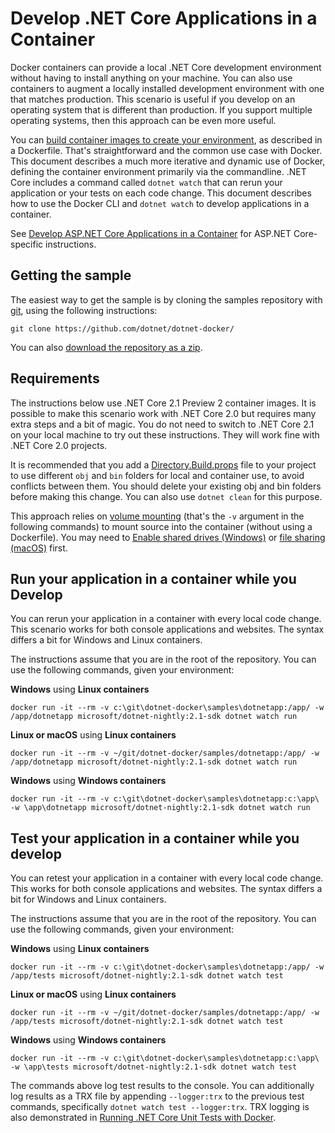 # Develop .NET Core Applications in a Container

Docker containers can provide a local .NET Core development environment without having to install anything on your machine. You can also use containers to augment a locally installed development environment with one that matches production. This scenario is useful if you develop on an operating system that is different than production. If you support multiple operating systems, then this approach can be even more useful.

You can [build container images to create your environment](README.md), as described in a Dockerfile. That's straightforward and the common use case with Docker. This document describes a much more iterative and dynamic use of Docker, defining the container environment primarily via the commandline. .NET Core includes a command called `dotnet watch` that can rerun your application or your tests on each code change. This document describes how to use the Docker CLI and `dotnet watch` to develop applications in a container.

See [Develop ASP.NET Core Applications in a Container](../aspnetapp/aspnet-docker-dev-in-container.md) for ASP.NET Core-specific instructions.

## Getting the sample

The easiest way to get the sample is by cloning the samples repository with [git](https://git-scm.com/downloads), using the following instructions:

```console
git clone https://github.com/dotnet/dotnet-docker/
```

You can also [download the repository as a zip](https://github.com/dotnet/dotnet-docker/archive/master.zip).

## Requirements

The instructions below use .NET Core 2.1 Preview 2 container images. It is possible to make this scenario work with .NET Core 2.0 but requires many extra steps and a bit of magic. You do not need to switch to .NET Core 2.1 on your local machine to try out these instructions. They will work fine with .NET Core 2.0 projects.

It is recommended that you add a [Directory.Build.props](Directory.Build.props) file to your project to use different `obj` and `bin` folders for local and container use, to avoid conflicts between them. You should delete your existing obj and bin folders before making this change. You can also use `dotnet clean` for this purpose.

This approach relies on [volume mounting](https://docs.docker.com/engine/admin/volumes/volumes/) (that's the `-v` argument in the following commands) to mount source into the container (without using a Dockerfile). You may need to [Enable shared drives (Windows)](https://docs.docker.com/docker-for-windows/#shared-drives) or [file sharing (macOS)](https://docs.docker.com/docker-for-mac/#file-sharing) first.

## Run your application in a container while you Develop

You can rerun your application in a container with every local code change. This scenario works for both console applications and websites. The syntax differs a bit for Windows and Linux containers.

The instructions assume that you are in the root of the repository. You can use the following commands, given your environment:

**Windows** using **Linux containers**

```console
docker run -it --rm -v c:\git\dotnet-docker\samples\dotnetapp:/app/ -w /app/dotnetapp microsoft/dotnet-nightly:2.1-sdk dotnet watch run
```

**Linux or macOS** using **Linux containers**

```console
docker run -it --rm -v ~/git/dotnet-docker/samples/dotnetapp:/app/ -w /app/dotnetapp microsoft/dotnet-nightly:2.1-sdk dotnet watch run
```

**Windows** using **Windows containers**

```console
docker run -it --rm -v c:\git\dotnet-docker\samples\dotnetapp:c:\app\ -w \app\dotnetapp microsoft/dotnet-nightly:2.1-sdk dotnet watch run
```

## Test your application in a container while you develop

You can retest your application in a container with every local code change. This works for both console applications and websites. The syntax differs a bit for Windows and Linux containers.

The instructions assume that you are in the root of the repository. You can use the following commands, given your environment:

**Windows** using **Linux containers**

```console
docker run -it --rm -v c:\git\dotnet-docker\samples\dotnetapp:/app/ -w /app/tests microsoft/dotnet-nightly:2.1-sdk dotnet watch test
```

**Linux or macOS** using **Linux containers**

```console
docker run -it --rm -v ~/git/dotnet-docker/samples/dotnetapp:/app/ -w /app/tests microsoft/dotnet-nightly:2.1-sdk dotnet watch test
```

**Windows** using **Windows containers**

```console
docker run -it --rm -v c:\git\dotnet-docker\samples\dotnetapp:c:\app\ -w \app\tests microsoft/dotnet-nightly:2.1-sdk dotnet watch test
```

The commands above log test results to the console. You can additionally log results as a TRX file by appending `--logger:trx` to the previous test commands, specifically `dotnet watch test --logger:trx`. TRX logging is also demonstrated in [Running .NET Core Unit Tests with Docker](dotnet-docker-unit-testing.md).
